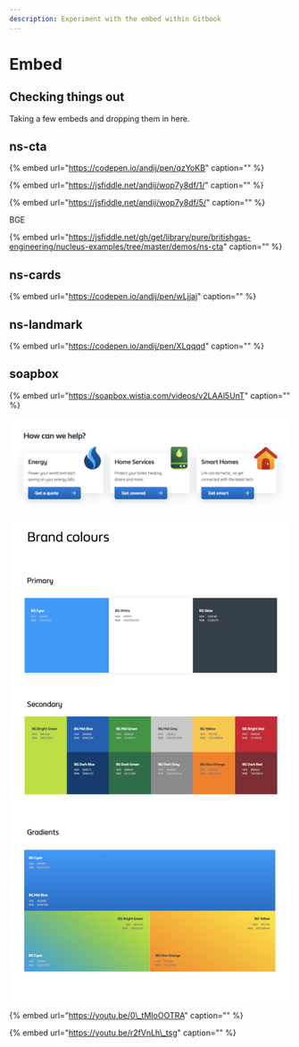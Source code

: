 ```yaml
---
description: Experiment with the embed within Gitbook
---
```


# Embed

## Checking things out

Taking a few embeds and dropping them in here.

## ns-cta

{% embed url="https://codepen.io/andij/pen/qzYoKB" caption="" %}

{% embed url="https://jsfiddle.net/andij/wop7y8df/1/" caption="" %}

{% embed url="https://jsfiddle.net/andij/wop7y8df/5/" caption="" %}

BGE

{% embed url="https://jsfiddle.net/gh/get/library/pure/britishgas-engineering/nucleus-examples/tree/master/demos/ns-cta" caption="" %}

## ns-cards

{% embed url="https://codepen.io/andij/pen/wLjjaj" caption="" %}

## ns-landmark

{% embed url="https://codepen.io/andij/pen/XLqqqd" caption="" %}

## soapbox

{% embed url="https://soapbox.wistia.com/videos/v2LAAl5UnT" caption="" %}

![Caption content](../.gitbook/assets/image%20%282%29.png)

![Caption for the PDF document](../.gitbook/assets/image-1.png)

{% embed url="https://youtu.be/0\_tMIoOOTRA" caption="" %}

{% embed url="https://youtu.be/r2fVnLh\_tsg" caption="" %}

